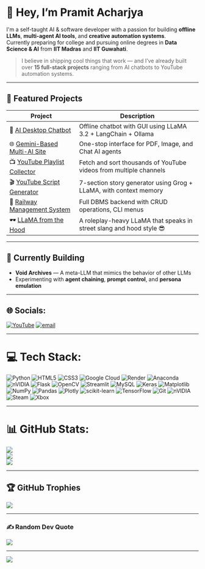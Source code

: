 # 👋 Hey, I’m Pramit Acharjya

I'm a self-taught AI & software developer with a passion for building **offline LLMs**, **multi-agent AI tools**, and **creative automation systems**.  
Currently preparing for college and pursuing online degrees in **Data Science & AI** from **IIT Madras** and **IIT Guwahati**.

> I believe in shipping cool things that work — and I’ve already built over **15 full-stack projects** ranging from AI chatbots to YouTube automation systems.

---

## 🚀 Featured Projects

| Project | Description |
|--------|-------------|
| 🧠 [AI Desktop Chatbot](https://github.com/KaisoX24/Desktop-Ai-chatbot) | Offline chatbot with GUI using LLaMA 3.2 + LangChain + Ollama |
| 🌐 [Gemini-Based Multi-AI Site](https://github.com/KaisoX24/GEMINI-BASED-AI) | One-stop interface for PDF, Image, and Chat AI agents |
| 📺 [YouTube Playlist Collector](https://github.com/KaisoX24/YouTube-Video-Collector) | Fetch and sort thousands of YouTube videos from multiple channels |
| 🎬 [YouTube Script Generator](https://github.com/KaisoX24/Youtube-Video-Script-Generator) | 7-section story generator using Grog + LLaMA, with context memory |
| 🧮 [Railway Management System](https://github.com/KaisoX24/Railway-Management-System) | Full DBMS backend with CRUD operations, CLI menus |
| 🕶️ [LLaMA from the Hood](https://github.com/KaisoX24/Llama) | A roleplay-heavy LLaMA that speaks in street slang and hood style 😎 |

---

## 🧠 Currently Building

- **Void Archives** — A meta-LLM that mimics the behavior of other LLMs  
- Experimenting with **agent chaining**, **prompt control**, and **persona emulation**

---

## 🌐 Socials:
[![YouTube](https://img.shields.io/badge/YouTube-%23FF0000.svg?logo=YouTube&logoColor=white)](https://youtube.com/@UCrHSWYu3hB6lP93kxUL-xEg)
[![email](https://img.shields.io/badge/Email-D14836?logo=gmail&logoColor=white)](mailto:acharjyapramit@gmail.com)

---

# 💻 Tech Stack:
![Python](https://img.shields.io/badge/python-3670A0?style=for-the-badge&logo=python&logoColor=ffdd54) ![HTML5](https://img.shields.io/badge/html5-%23E34F26.svg?style=for-the-badge&logo=html5&logoColor=white) ![CSS3](https://img.shields.io/badge/css3-%231572B6.svg?style=for-the-badge&logo=css3&logoColor=white) ![Google Cloud](https://img.shields.io/badge/GoogleCloud-%234285F4.svg?style=for-the-badge&logo=google-cloud&logoColor=white) ![Render](https://img.shields.io/badge/Render-%46E3B7.svg?style=for-the-badge&logo=render&logoColor=white) ![Anaconda](https://img.shields.io/badge/Anaconda-%2344A833.svg?style=for-the-badge&logo=anaconda&logoColor=white) ![nVIDIA](https://img.shields.io/badge/cuda-000000.svg?style=for-the-badge&logo=nVIDIA&logoColor=green) ![Flask](https://img.shields.io/badge/flask-%23000.svg?style=for-the-badge&logo=flask&logoColor=white) ![OpenCV](https://img.shields.io/badge/opencv-%23white.svg?style=for-the-badge&logo=opencv&logoColor=white) ![Streamlit](https://img.shields.io/badge/Streamlit-%23FE4B4B.svg?style=for-the-badge&logo=streamlit&logoColor=white) ![MySQL](https://img.shields.io/badge/mysql-4479A1.svg?style=for-the-badge&logo=mysql&logoColor=white) ![Keras](https://img.shields.io/badge/Keras-%23D00000.svg?style=for-the-badge&logo=Keras&logoColor=white) ![Matplotlib](https://img.shields.io/badge/Matplotlib-%23ffffff.svg?style=for-the-badge&logo=Matplotlib&logoColor=black) ![NumPy](https://img.shields.io/badge/numpy-%23013243.svg?style=for-the-badge&logo=numpy&logoColor=white) ![Pandas](https://img.shields.io/badge/pandas-%23150458.svg?style=for-the-badge&logo=pandas&logoColor=white) ![Plotly](https://img.shields.io/badge/Plotly-%233F4F75.svg?style=for-the-badge&logo=plotly&logoColor=white) ![scikit-learn](https://img.shields.io/badge/scikit--learn-%23F7931E.svg?style=for-the-badge&logo=scikit-learn&logoColor=white) ![TensorFlow](https://img.shields.io/badge/TensorFlow-%23FF6F00.svg?style=for-the-badge&logo=TensorFlow&logoColor=white) ![Git](https://img.shields.io/badge/git-%23F05033.svg?style=for-the-badge&logo=git&logoColor=white) ![nVIDIA](https://img.shields.io/badge/nVIDIA-%2376B900.svg?style=for-the-badge&logo=nVIDIA&logoColor=white) ![Steam](https://img.shields.io/badge/steam-%23000000.svg?style=for-the-badge&logo=steam&logoColor=white) ![Xbox](https://img.shields.io/badge/xbox-%23107C10.svg?style=for-the-badge&logo=xbox&logoColor=white)

---

# 📊 GitHub Stats:
![](https://github-readme-stats.vercel.app/api?username=KaisoX24&theme=dark&hide_border=false&include_all_commits=false&count_private=false)<br/>
![](https://nirzak-streak-stats.vercel.app/?user=KaisoX24&theme=dark&hide_border=false)<br/>
![](https://github-readme-stats.vercel.app/api/top-langs/?username=KaisoX24&theme=dark&hide_border=false&include_all_commits=false&count_private=false&layout=compact)

---

## 🏆 GitHub Trophies
![](https://github-profile-trophy.vercel.app/?username=KaisoX24&theme=radical&no-frame=true&no-bg=false&margin-w=4)

---

### ✍️ Random Dev Quote
![](https://quotes-github-readme.vercel.app/api?type=horizontal&theme=radical)

---
[![](https://visitcount.itsvg.in/api?id=KaisoX24&icon=0&color=0)](https://visitcount.itsvg.in)

